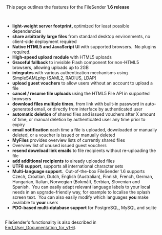 <p><span style="font-size: 100%;">&nbsp;This page outlines the features for the FileSender </span><b style="font-size: 100%;">1.6 release</b></p>

<p>&nbsp;</p>

<ul>
	<li><b>light-weight server footprint, </b>optimized for least possible dependencies</li>
	<li><b>share arbitrarily large files</b> from standard desktop environments, no client-side deployment required</li>
	<li><b>Native HTML5 and JavaScript UI</b> with supported browsers.&nbsp; No plugins required.</li>
	<li><b>High-speed upload module</b>&nbsp;with HTML5 uploads</li>
	<li><b>Graceful fallback</b> to invisible Flash component for non-HTML5 browsers, allowing uploads up to 2GB</li>
	<li><b>integrates</b> with various authentication mechanisms using SimpleSAMLphp (SAML2, RADIUS, LDAP)</li>
	<li><b>upload guest vouchers</b> to allow users without an account to upload a file<b>&nbsp;</b></li>
	<li><b>cancel / resume file uploads</b> using the HTML5 File API in supported browsers</li>
	<li><b>download files multiple times</b>, from link with built-in password in auto-generated email, or directly from interface by authenticated user <b>&nbsp;</b></li>
	<li><b>automatic deletion</b> of shared files and issued vouchers after X amount of time, or manual deletion by authenticated user any time prior to expiry<b>&nbsp;</b></li>
	<li><b>email notification</b> each time a file is uploaded, downloaded or manually deleted, or a voucher is issued or manually deleted<b>&nbsp;</b></li>
	<li><b>MyFiles </b>provides overview lists of currently shared files&nbsp;</li>
	<li>Overview list of unused issued guest vouchers<b>&nbsp;</b></li>
	<li><b>resend download link emails</b> to file recipients without re-uploading the file<b>&nbsp;</b></li>
	<li><b>add additional recipients</b> to already uploaded files<b>&nbsp;</b></li>
	<li><b>UTF8 support</b>, supports all international character sets<b>&nbsp;</b></li>
	<li><b>Multi-language support</b>.&nbsp; Out-of-the-box FileSender 1.6 supports Czech, Croatian, Dutch, English (Australian), Finnish, French, German, Hungarian, Italian, Norwegian (Bokm&aring;l), Serbian, Slovenian and Spanish.&nbsp; You can easily adapt relevant language labels to your local needs in an upgrade-friendly way, for example to localise the splash screen text.&nbsp; You can also easily modify which languages <b>you</b> make available to <b>your</b> users</li>
	<li><b>PDO-based multi-database support</b> for PostgreSQL, MySQL and sqlite</li>
</ul>

<p><br />
FileSender&#39;s functionality is also described in <a class="wiki_link" href="/wiki/show/file_sender/End_User_Documentation_for_v1-6" title="End_User_Documentation_for_v1-6">End_User_Documentation_for_v1-6</a>.</p>

